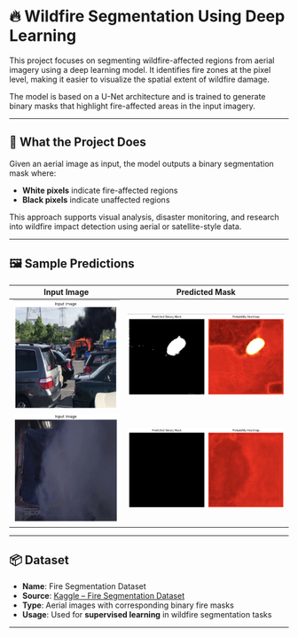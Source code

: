 # 🔥 Wildfire Segmentation Using Deep Learning

This project focuses on segmenting wildfire-affected regions from aerial imagery using a deep learning model. It identifies fire zones at the pixel level, making it easier to visualize the spatial extent of wildfire damage.

The model is based on a U-Net architecture and is trained to generate binary masks that highlight fire-affected areas in the input imagery.

---

## 🧠 What the Project Does

Given an aerial image as input, the model outputs a binary segmentation mask where:

- **White pixels** indicate fire-affected regions  
- **Black pixels** indicate unaffected regions

This approach supports visual analysis, disaster monitoring, and research into wildfire impact detection using aerial or satellite-style data.

---

## 🖼️ Sample Predictions

| Input Image | Predicted Mask |
|-------------|----------------|
| ![](assets/sample1_input.png) | ![](assets/sample1_output.png) |
| ![](assets/sample2_input.png) | ![](assets/sample2_output.png) |

---

## 📦 Dataset

- **Name**: Fire Segmentation Dataset  
- **Source**: [Kaggle – Fire Segmentation Dataset](https://www.kaggle.com/datasets/killa92/fire-segmentation-dataset?utm_source=chatgpt.com)  
- **Type**: Aerial images with corresponding binary fire masks  
- **Usage**: Used for **supervised learning** in wildfire segmentation tasks

---
